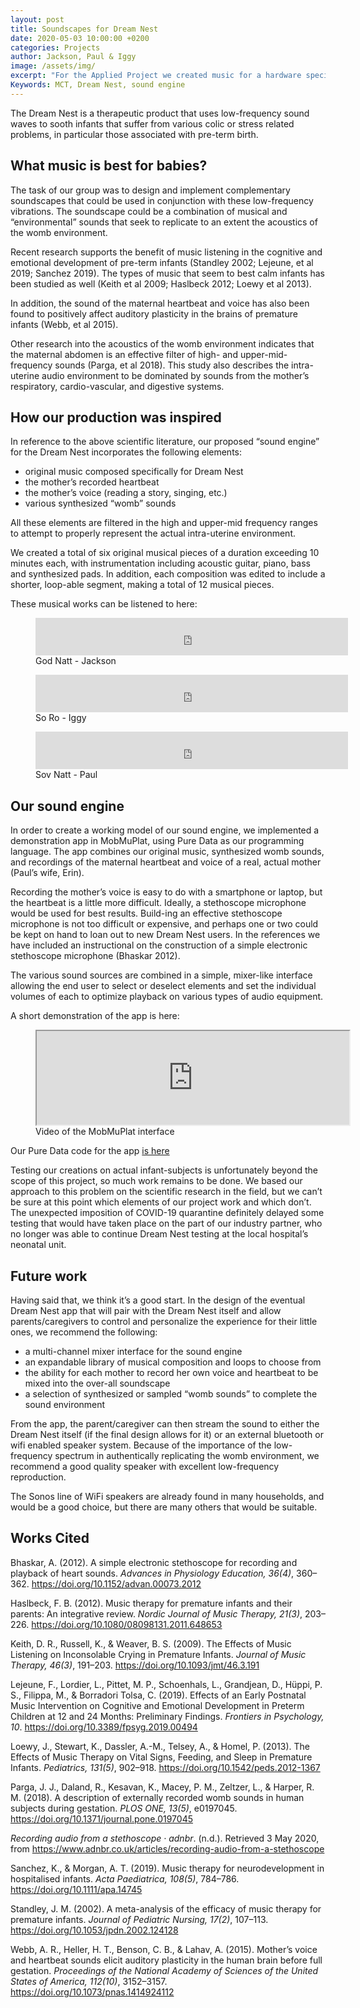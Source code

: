 ```yaml
---
layout: post
title: Soundscapes for Dream Nest
date: 2020-05-03 10:00:00 +0200
categories: Projects
author: Jackson, Paul & Iggy
image: /assets/img/
excerpt: "For the Applied Project we created music for a hardware specific device to relax colicy babies"
Keywords: MCT, Dream Nest, sound engine
--- 
```

The Dream Nest is a therapeutic product that uses low-frequency sound waves to sooth infants that suffer from various colic or stress related problems, in particular those associated with pre-term birth. 

## What music is best for babies?

The task of our group was to design and implement complementary soundscapes that could be used in conjunction with these low-frequency vibrations. The soundscape could be a combination of musical and “environmental” sounds that seek to replicate to an extent the acoustics of the womb environment. 

Recent research supports the benefit of music listening in the cognitive and emotional development of pre-term infants (Standley 2002; Lejeune, et al 2019; Sanchez 2019). The types of music that seem to best calm infants has been studied as well (Keith et al 2009; Haslbeck 2012; Loewy et al 2013). 

In addition, the sound of the maternal heartbeat and voice has also been found to positively affect auditory plasticity in the brains of premature infants (Webb, et al 2015).

Other research into the acoustics of the womb environment indicates that the maternal abdomen is an effective filter of high- and upper-mid-frequency sounds (Parga, et al 2018). This study also describes the intra-uterine audio environment to be dominated by sounds from the mother’s respiratory, cardio-vascular, and digestive systems. 

## How our production was inspired

In reference to the above scientific literature, our proposed “sound engine” for the Dream Nest incorporates the following elements: 

* original music composed specifically for Dream Nest
* the mother’s recorded heartbeat
* the mother’s voice (reading a story, singing, etc.)
* various synthesized “womb” sounds

All these elements are filtered in the high and upper-mid frequency ranges to attempt to properly represent the actual intra-uterine environment.

We created a total of six original musical pieces of a duration exceeding 10 minutes each, with instrumentation including acoustic guitar, piano, bass and synthesized pads. In addition, each composition was edited to include a shorter, loop-able segment, making a total of 12 musical pieces. 

These musical works can be listened to here:

<figure>
<iframe src="https://drive.google.com/file/d/147RvgDU_VF3wKGiAywOIjXeQ-TZ7DHJc/preview" width="500px" height="60px" text-align="center" frameborder="0"></iframe>
<figcaption>God Natt - Jackson</figcaption>
</figure>

<figure>
<iframe src="https://drive.google.com/file/d/1MyxV7N94pueT34hJ65BeD3HNKYktVSdK/preview" width="500px" height="60px" text-align="center" frameborder="0"></iframe>
<figcaption>So Ro - Iggy</figcaption>
</figure>

<figure>
<iframe src="https://drive.google.com/file/d/1e18IMUfAIosg5caqtUWqK3XX97JHXP3T/preview" width="500px" height="60px" text-align="center" frameborder="0"></iframe>
<figcaption>Sov Natt - Paul</figcaption>
</figure>

## Our sound engine

In order to create a working model of our sound engine, we implemented a demonstration app in MobMuPlat, using Pure Data as our programming language. The app combines our original music, synthesized womb sounds, and recordings of the maternal heartbeat and voice of a real, actual mother (Paul’s wife, Erin). 

Recording the mother’s voice is easy to do with a smartphone or laptop, but the heartbeat is a little more difficult. Ideally, a stethoscope microphone would be used for best results. Build-ing an effective stethoscope microphone is not too difficult or expensive, and perhaps one or two could be kept on hand to loan out to new Dream Nest users. In the references we have included an instructional on the construction of a simple electronic stethoscope microphone (Bhaskar 2012). 

The various sound sources are combined in a simple, mixer-like interface allowing the end user to select or deselect elements and set the individual volumes of each to optimize playback on various types of audio equipment. 

A short demonstration of the app is here:

<figure>
    <iframe src="https://drive.google.com/file/d/1RQSaxzYciynBS0PKyzhC57O0ErnbJ_la/preview" width="500px">
    </iframe>
    <figcaption>Video of the MobMuPlat interface</figcaption>
</figure>

Our Pure Data code for the app [is here](https://drive.google.com/open?id=16snQbv1wQ5fd8B3dTthX6eqprnb7fOmt)

Testing our creations on actual infant-subjects is unfortunately beyond the scope of this project, so much work remains to be done. We based our approach to this problem on the scientific research in the field, but we can’t be sure at this point which elements of our project work and which don’t. The unexpected imposition of COVID-19 quarantine definitely delayed some testing that would have taken place on the part of our industry partner, who no longer was able to continue Dream Nest testing at the local hospital’s neonatal unit.  

## Future work

Having said that, we think it’s a good start. In the design of the eventual Dream Nest app that will pair with the Dream Nest itself and allow parents/caregivers to control and personalize the experience for their little ones, we recommend the following: 

* a multi-channel mixer interface for the sound engine
* an expandable library of musical composition and loops to choose from 
* the ability for each mother to record her own voice and heartbeat to be mixed into the over-all soundscape
* a selection of synthesized or sampled “womb sounds” to complete the sound environment

From the app, the parent/caregiver can then stream the sound to either the Dream Nest itself (if the final design allows for it) or an external bluetooth or wifi enabled speaker system. Because of the importance of the low-frequency spectrum in authentically replicating the womb environment, we recommend a good quality speaker with excellent low-frequency reproduction. 

The Sonos line of WiFi speakers are already found in many households, and would be a good choice, but there are many others that would be suitable.

## Works Cited

Bhaskar, A. (2012). A simple electronic stethoscope for recording and playback of heart sounds. _Advances in Physiology Education, 36(4)_, 360–362. https://doi.org/10.1152/advan.00073.2012

Haslbeck, F. B. (2012). Music therapy for premature infants and their parents: An integrative review. _Nordic Journal of Music Therapy, 21(3)_, 203–226. https://doi.org/10.1080/08098131.2011.648653

Keith, D. R., Russell, K., & Weaver, B. S. (2009). The Effects of Music Listening on Inconsolable Crying in Premature Infants. _Journal of Music Therapy, 46(3)_, 191–203. https://doi.org/10.1093/jmt/46.3.191

Lejeune, F., Lordier, L., Pittet, M. P., Schoenhals, L., Grandjean, D., Hüppi, P. S., Filippa, M., & Borradori Tolsa, C. (2019). Effects of an Early Postnatal Music Intervention on Cognitive and Emotional Development in Preterm Children at 12 and 24 Months: Preliminary Findings. _Frontiers in Psychology, 10_. https://doi.org/10.3389/fpsyg.2019.00494

Loewy, J., Stewart, K., Dassler, A.-M., Telsey, A., & Homel, P. (2013). The Effects of Music Therapy on Vital Signs, Feeding, and Sleep in Premature Infants. _Pediatrics, 131(5)_, 902–918. https://doi.org/10.1542/peds.2012-1367

Parga, J. J., Daland, R., Kesavan, K., Macey, P. M., Zeltzer, L., & Harper, R. M. (2018). A description of externally recorded womb sounds in human subjects during gestation. _PLOS ONE, 13(5)_, e0197045. https://doi.org/10.1371/journal.pone.0197045

_Recording audio from a stethoscope · adnbr_. (n.d.). Retrieved 3 May 2020, from https://www.adnbr.co.uk/articles/recording-audio-from-a-stethoscope

Sanchez, K., & Morgan, A. T. (2019). Music therapy for neurodevelopment in hospitalised infants. _Acta Paediatrica, 108(5)_, 784–786. https://doi.org/10.1111/apa.14745

Standley, J. M. (2002). A meta-analysis of the efficacy of music therapy for premature infants. _Journal of Pediatric Nursing, 17(2)_, 107–113. https://doi.org/10.1053/jpdn.2002.124128

Webb, A. R., Heller, H. T., Benson, C. B., & Lahav, A. (2015). Mother’s voice and heartbeat sounds elicit auditory plasticity in the human brain before full gestation. _Proceedings of the National Academy of Sciences of the United States of America, 112(10)_, 3152–3157. https://doi.org/10.1073/pnas.1414924112


